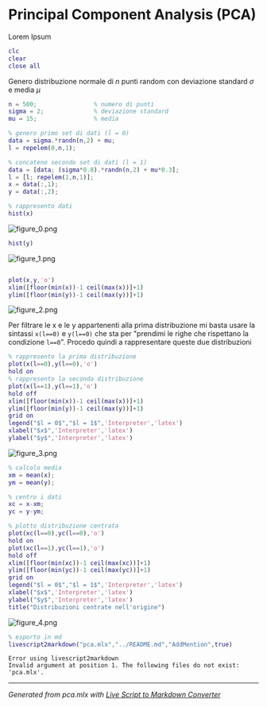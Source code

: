# Principal Component Analysis (PCA)

Lorem Ipsum

```matlab
clc
clear
close all
```

Genero distribuzione normale di $n$ punti random con deviazione standard $\sigma$ e media $\mu$

```matlab
n = 500;                % numero di punti
sigma = 2;              % deviazione standard
mu = 15;                % media

% genero primo set di dati (l = 0)
data = sigma.*randn(n,2) + mu;
l = repelem(0,n,1);

% concateno secondo set di dati (l = 1)
data = [data; (sigma*0.8).*randn(n,2) + mu*0.3];
l = [l; repelem(1,n,1)];
x = data(:,1);
y = data(:,2);

% rappresento dati
hist(x)
```

![figure_0.png](.README_images/figure_0.png)

```matlab
hist(y)
```

![figure_1.png](.README_images/figure_1.png)

```matlab

plot(x,y,'o')
xlim([floor(min(x))-1 ceil(max(x))]+1)
ylim([floor(min(y))-1 ceil(max(y))]+1)
```

![figure_2.png](.README_images/figure_2.png)

Per filtrare le x e le y appartenenti alla prima distribuzione mi basta usare la sintassi `x(l==0)` e `y(l==0)` che sta per "prendimi le righe che rispettano la condizione `l==0`". Procedo quindi a rappresentare queste due distribuzioni

```matlab
% rappresento la prima distribuzione
plot(x(l==0),y(l==0),'o')
hold on
% rappresento la seconda distribuzione
plot(x(l==1),y(l==1),'o')
hold off
xlim([floor(min(x))-1 ceil(max(x))]+1)
ylim([floor(min(y))-1 ceil(max(y))]+1)
grid on
legend("$l = 0$","$l = 1$",'Interpreter','latex')
xlabel("$x$",'Interpreter','latex')
ylabel("$y$",'Interpreter','latex')
```

![figure_3.png](.README_images/figure_3.png)

```matlab
% calcolo media
xm = mean(x);
ym = mean(y);

% centro i dati
xc = x-xm;
yc = y-ym;
```

```matlab
% plotto distribuzione centrata
plot(xc(l==0),yc(l==0),'o')
hold on
plot(xc(l==1),yc(l==1),'o')
hold off
xlim([floor(min(xc))-1 ceil(max(xc))]+1)
ylim([floor(min(yc))-1 ceil(max(yc))]+1)
grid on
legend("$l = 0$","$l = 1$",'Interpreter','latex')
xlabel("$x$",'Interpreter','latex')
ylabel("$y$",'Interpreter','latex')
title("Distribuzioni centrate nell'origine")
```

![figure_4.png](.README_images/figure_4.png)

```matlab
% esporto in md
livescript2markdown("pca.mlx","../README.md","AddMention",true)
```

```text:Output
Error using livescript2markdown
Invalid argument at position 1. The following files do not exist: 'pca.mlx'.
```

***
*Generated from pca.mlx with [Live Script to Markdown Converter](https://github.com/roslovets/Live-Script-to-Markdown-Converter)*
